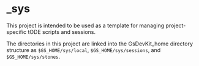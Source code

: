 # _sys

This project is intended to be used as a template for managing project-specific tODE scripts and sessions.

The directories in this project are linked into the GsDevKit_home directory structure as `$GS_HOME/sys/local`, `$GS_HOME/sys/sessions`, and `$GS_HOME/sys/stones`.


